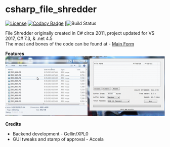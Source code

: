 # csharp_file_shredder

[![License](http://img.shields.io/badge/license-MIT-green.svg)](LICENSE)
[![Codacy Badge](https://api.codacy.com/project/badge/Grade/0b074b16ded54e80807266c5752d4ace)](https://app.codacy.com/app/gellin/csharp_file_shredder?utm_source=github.com&utm_medium=referral&utm_content=gellin/csharp_file_shredder&utm_campaign=Badge_Grade_Dashboard)
[![Build Status](https://travis-ci.org/gellin/csharp_file_shredder.svg?branch=master)

File Shredder originally created in C# circa 2011, project updated for VS 2017, C# 7.3, & .net 4.5  
The meat and bones of the code can be found at - [Main Form](MainForm.cs)

<b>Features</b>  
![GUI Demo](/readme/gui.gif)

<b>Credits</b>
*   Backend development - Gellin/XPL0
*   GUI tweaks and stamp of approval - Accela
